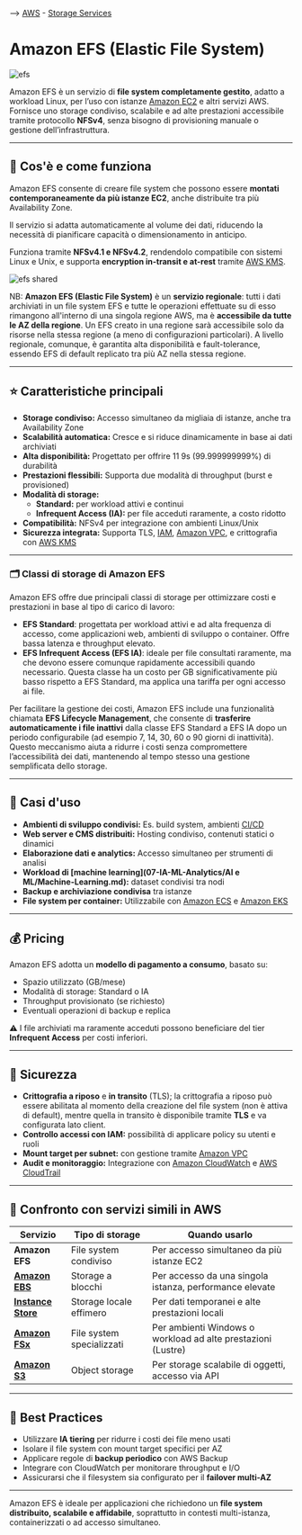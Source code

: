 --> [AWS](/00-Intro/AWS.md)  -  [Storage Services](/02-Storage-services/AWS-Storage-Services.md)
# Amazon EFS (Elastic File System)
![efs](efs.png)

Amazon EFS è un servizio di **file system completamente gestito**, adatto a workload Linux, per l’uso con istanze [Amazon EC2](/01-Compute-options/Amazon-EC2.md) e altri servizi AWS. Fornisce uno storage condiviso, scalabile e ad alte prestazioni accessibile tramite protocollo **NFSv4**, senza bisogno di provisioning manuale o gestione dell’infrastruttura.


---

## 🔧 Cos'è e come funziona

Amazon EFS consente di creare file system che possono essere **montati contemporaneamente da più istanze EC2**, anche distribuite tra più Availability Zone. 

Il servizio si adatta automaticamente al volume dei dati, riducendo la necessità di pianificare capacità o dimensionamento in anticipo.

Funziona tramite **NFSv4.1 e NFSv4.2**, rendendolo compatibile con sistemi Linux e Unix, e supporta **encryption in-transit e at-rest** tramite [AWS KMS](/09-Sicurezza-Compliance-Governance/Sicurezza/AWS-KMS.md).

![efs shared](efs-shared.png)

NB: **Amazon EFS (Elastic File System)** è un **servizio regionale**: tutti i dati archiviati in un file system EFS e tutte le operazioni effettuate su di esso rimangono all'interno di una singola regione AWS, ma è **accessibile da tutte le AZ della regione**. Un EFS creato in una regione sarà accessibile solo da risorse nella stessa regione (a meno di configurazioni particolari).
A livello regionale, comunque, è garantita alta disponibilità e fault-tolerance, essendo EFS di default replicato tra più AZ nella stessa regione.

---

## ⭐ Caratteristiche principali

- **Storage condiviso:** Accesso simultaneo da migliaia di istanze, anche tra Availability Zone
- **Scalabilità automatica:** Cresce e si riduce dinamicamente in base ai dati archiviati
- **Alta disponibilità:** Progettato per offrire 11 9s (99.999999999%) di durabilità
- **Prestazioni flessibili:** Supporta due modalità di throughput (burst e provisioned)
- **Modalità di storage:**
  - **Standard:** per workload attivi e continui
  - **Infrequent Access (IA):** per file acceduti raramente, a costo ridotto
- **Compatibilità:** NFSv4 per integrazione con ambienti Linux/Unix
- **Sicurezza integrata:** Supporta TLS, [IAM](/09-Sicurezza-Compliance-Governance/Sicurezza/AWS-IAM.md), [Amazon VPC](/03-CDN-e-Networking/Amazon-VPC.md), e crittografia con [AWS KMS](/09-Sicurezza-Compliance-Governance/Sicurezza/AWS-KMS.md)

---
### 🗂️ Classi di storage di Amazon EFS

Amazon EFS offre due principali classi di storage per ottimizzare costi e prestazioni in base al tipo di carico di lavoro:

- **EFS Standard**: progettata per workload attivi e ad alta frequenza di accesso, come applicazioni web, ambienti di sviluppo o container. Offre bassa latenza e throughput elevato.
- **EFS Infrequent Access (EFS IA)**: ideale per file consultati raramente, ma che devono essere comunque rapidamente accessibili quando necessario. Questa classe ha un costo per GB significativamente più basso rispetto a EFS Standard, ma applica una tariffa per ogni accesso ai file.

Per facilitare la gestione dei costi, Amazon EFS include una funzionalità chiamata **EFS Lifecycle Management**, che consente di **trasferire automaticamente i file inattivi** dalla classe EFS Standard a EFS IA dopo un periodo configurabile (ad esempio 7, 14, 30, 60 o 90 giorni di inattività). Questo meccanismo aiuta a ridurre i costi senza compromettere l’accessibilità dei dati, mantenendo al tempo stesso una gestione semplificata dello storage.


---

## 🚀 Casi d'uso

- **Ambienti di sviluppo condivisi:** Es. build system, ambienti [CI/CD](/05-Development-Messaging-Deploying/CI-e-CD.md)
- **Web server e CMS distribuiti:** Hosting condiviso, contenuti statici o dinamici
- **Elaborazione dati e analytics:** Accesso simultaneo per strumenti di analisi
- **Workload di [machine learning](07-IA-ML-Analytics/AI e ML/Machine-Learning.md):** dataset condivisi tra nodi
- **Backup e archiviazione condivisa** tra istanze
- **File system per container:** Utilizzabile con [Amazon ECS](/01-Compute-options/Amazon-ECS.md) e [Amazon EKS](/01-Compute-options/Amazon-EKS.md)

---

## 💰 Pricing

Amazon EFS adotta un **modello di pagamento a consumo**, basato su:

- Spazio utilizzato (GB/mese)
- Modalità di storage: Standard o IA
- Throughput provisionato (se richiesto)
- Eventuali operazioni di backup e replica

⚠️ I file archiviati ma raramente acceduti possono beneficiare del tier **Infrequent Access** per costi inferiori.

---

## 🔐 Sicurezza

- **Crittografia a riposo** e **in transito** (TLS); la crittografia a riposo può essere abilitata al momento della creazione del file system (non è attiva di default), mentre quella in transito è disponibile tramite **TLS** e va configurata lato client.
- **Controllo accessi con IAM:** possibilità di applicare policy su utenti e ruoli
- **Mount target per subnet:** con gestione tramite [Amazon VPC](/03-CDN-e-Networking/Amazon-VPC.md)
- **Audit e monitoraggio:** Integrazione con [Amazon CloudWatch](/08-Auditing-Monitoring-Logging/Amazon-CloudWatch.md) e [AWS CloudTrail](/08-Auditing-Monitoring-Logging/Amazon-CloudTrail.md)

---

## 🔄 Confronto con servizi simili in AWS

| Servizio                  | Tipo di storage           | Quando usarlo                                               |
|---------------------------|---------------------------|-------------------------------------------------------------|
| **Amazon EFS**            | File system condiviso     | Per accesso simultaneo da più istanze EC2                  |
| **[Amazon EBS](/02-Storage-services/Amazon-EBS.md)**            | Storage a blocchi          | Per accesso da una singola istanza, performance elevate     |
| **[Instance Store](/02-Storage-services/Instance-Store.md)**    | Storage locale effimero    | Per dati temporanei e alte prestazioni locali               |
| **[Amazon FSx](/02-Storage-services/Amazon-FSx.md)**            | File system specializzati  | Per ambienti Windows o workload ad alte prestazioni (Lustre) |
| **[Amazon S3](/02-Storage-services/Amazon-S3.md)**              | Object storage             | Per storage scalabile di oggetti, accesso via API           |

---

## 📌 Best Practices

- Utilizzare **IA tiering** per ridurre i costi dei file meno usati
- Isolare il file system con mount target specifici per AZ
- Applicare regole di **backup periodico** con AWS Backup
- Integrare con CloudWatch per monitorare throughput e I/O
- Assicurarsi che il filesystem sia configurato per il **failover multi-AZ**

---

Amazon EFS è ideale per applicazioni che richiedono un **file system distribuito, scalabile e affidabile**, soprattutto in contesti multi-istanza, containerizzati o ad accesso simultaneo.
